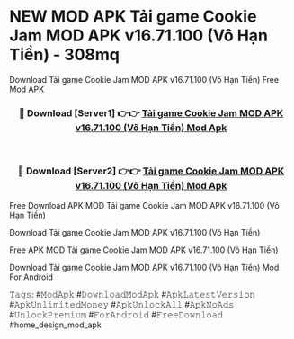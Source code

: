 # NEW MOD APK Tải game Cookie Jam MOD APK v16.71.100 (Vô Hạn Tiền) - 308mq
Download Tải game Cookie Jam MOD APK v16.71.100 (Vô Hạn Tiền) Free Mod APK

<div align="center">
<h3>🔴 Download [Server1] 👉👉 <a href="https://apk-comot.site?title=Tải_game_Cookie_Jam_MOD_APK_v16.71.100_(Vô_Hạn_Tiền)">Tải game Cookie Jam MOD APK v16.71.100 (Vô Hạn Tiền) Mod Apk</a></h3><br>

<h3>🔴 Download [Server2] 👉👉 <a href="https://apk-comot.site?title=Tải_game_Cookie_Jam_MOD_APK_v16.71.100_(Vô_Hạn_Tiền)">Tải game Cookie Jam MOD APK v16.71.100 (Vô Hạn Tiền) Mod Apk</a></h3>
</div>


Free Download APK MOD Tải game Cookie Jam MOD APK v16.71.100 (Vô Hạn Tiền)

Download Tải game Cookie Jam MOD APK v16.71.100 (Vô Hạn Tiền) 

Free APK MOD Tải game Cookie Jam MOD APK v16.71.100 (Vô Hạn Tiền) 

Download Tải game Cookie Jam MOD APK v16.71.100 (Vô Hạn Tiền) Mod For Android

𝚃𝚊𝚐𝚜: #𝙼𝚘𝚍𝙰𝚙𝚔 #𝙳𝚘𝚠𝚗𝚕𝚘𝚊𝚍𝙼𝚘𝚍𝙰𝚙𝚔 #𝙰𝚙𝚔𝙻𝚊𝚝𝚎𝚜𝚝𝚅𝚎𝚛𝚜𝚒𝚘𝚗 #𝙰𝚙𝚔𝚄𝚗𝚕𝚒𝚖𝚒𝚝𝚎𝚍𝙼𝚘𝚗𝚎𝚢 #𝙰𝚙𝚔𝚄𝚗𝚕𝚘𝚌𝚔𝙰𝚕𝚕 #𝙰𝚙𝚔𝙽𝚘𝙰𝚍𝚜 #𝚄𝚗𝚕𝚘𝚌𝚔𝙿𝚛𝚎𝚖𝚒𝚞𝚖 #𝙵𝚘𝚛𝙰𝚗𝚍𝚛𝚘𝚒𝚍 #𝙵𝚛𝚎𝚎𝙳𝚘𝚠𝚗𝚕𝚘𝚊𝚍 #home_design_mod_apk